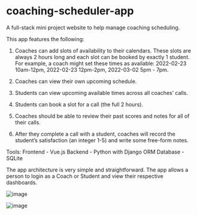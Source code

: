 # coaching-scheduler-app
A full-stack mini project website to help manage coaching scheduling.

This app features the following:
1. Coaches can add slots of availability to their calendars. These slots are always 2 hours long and each slot can be booked by exactly 1 student. For example, a coach might set these times as available: 2022-02-23 10am-12pm, 2022-02-23 12pm-2pm, 2022-03-02 5pm - 7pm.

2. Coaches can view their own upcoming schedule.

3. Students can view upcoming available times across all coaches’ calls.

4. Students can book a slot for a call (the full 2 hours).

5. Coaches should be able to review their past scores and notes for all of their calls.

6. After they complete a call with a student, coaches will record the student’s satisfaction (an integer 1-5) and write some free-form notes.

Tools:
Frontend - Vue.js
Backend  - Python with Django ORM
Database - SQLite

The app architecture is very simple and straightforward. The app allows a person to login as a Coach or Student and view their respective dashboards.

![image](https://user-images.githubusercontent.com/61710414/215510598-3eff1eb1-a844-4401-8a38-249fa5d02f38.png)


![image](https://user-images.githubusercontent.com/61710414/215509884-f24f8402-0d61-41ad-94a0-0dc2fcf83768.png)
